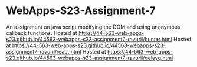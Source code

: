 # WebApps-S23-Assignment-7
An assignment on java script modifying the DOM and using anonymous callback functions.
 Hosted at https://44-563-web-apps-s23.github.io/44563-webapps-s23-assignment7-ravuril/hunter.html
 Hosted at https://44-563-web-apps-s23.github.io/44563-webapps-s23-assignment7-ravuril/react.html
 Hosted at https://44-563-web-apps-s23.github.io/44563-webapps-s23-assignment7-ravuril/delayq.html
